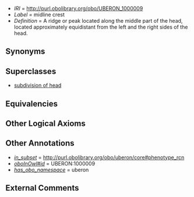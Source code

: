  * *IRI* = http://purl.obolibrary.org/obo/UBERON_1000009
 * *Label* = midline crest
 * *Definition* = A ridge or peak located along the middle part of the head, located approximately equidistant from the left and the right sides of the head.

## Synonyms


## Superclasses

 * [subdivision of head](../../UBERON/44/UBERON_0001444.md)

## Equivalencies


## Other Logical Axioms


## Other Annotations

 * *[in_subset](../../et/oboInOwl#inSubset.md)* = http://purl.obolibrary.org/obo/uberon/core#phenotype_rcn
 * *[oboInOwl#id](../../id/oboInOwl#id.md)* = UBERON:1000009
 * *[has_obo_namespace](../../ce/oboInOwl#hasOBONamespace.md)* = uberon

## External Comments


